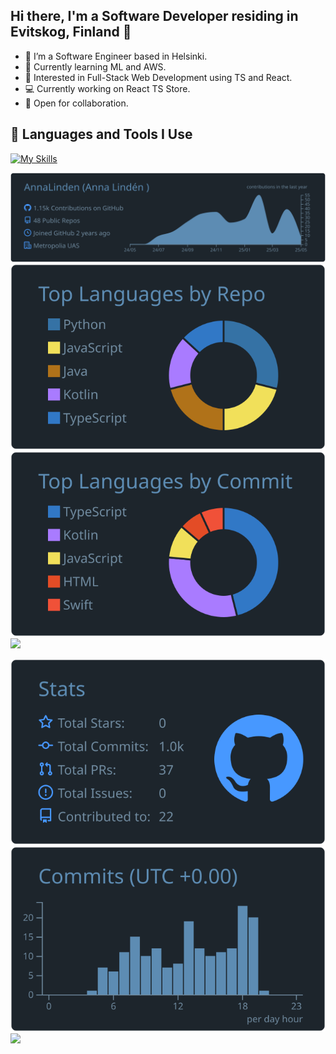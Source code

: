  ## Hi there, I'm a Software Developer residing in Evitskog, Finland 🌲

- 📖 I’m a Software Engineer based in Helsinki.
- 🌱 Currently learning ML and AWS.
- 🔧 Interested in Full-Stack Web Development using TS and React.
- 💻 Currently working on React TS Store.
- 🤝 Open for collaboration.

## 💼 Languages and Tools I Use

[![My Skills](https://skillicons.dev/icons?i=react,ts,js,jenkins,docker,js,kotlin,express,mongo,nodejs,npm,java,py,flask,html,css,mysql,postgres,hibernate,git,github,gitlab&theme=light)](https://skillicons.dev)






[![](https://raw.githubusercontent.com/AnnaLinden/AnnaLinden/master/profile-summary-card-output/city_lights/0-profile-details.svg)](https://github.com/vn7n24fzkq/github-profile-summary-cards)
[![](https://raw.githubusercontent.com/AnnaLinden/AnnaLinden/master/profile-summary-card-output/city_lights/1-repos-per-language.svg)](https://github.com/vn7n24fzkq/github-profile-summary-cards) [![](https://raw.githubusercontent.com/AnnaLinden/AnnaLinden/master/profile-summary-card-output/city_lights/2-most-commit-language.svg)](https://github.com/vn7n24fzkq/github-profile-summary-cards)
[![](https://github-profile-summary-cards.vercel.app/api/cards/most-commit-language?username=AnnaLinden&theme=city_lights)](https://github.com/vn7n24fzkq/github-profile-summary-cards)


[![](https://raw.githubusercontent.com/AnnaLinden/AnnaLinden/master/profile-summary-card-output/city_lights/3-stats.svg)](https://github.com/vn7n24fzkq/github-profile-summary-cards) [![](https://raw.githubusercontent.com/AnnaLinden/AnnaLinden/master/profile-summary-card-output/city_lights/4-productive-time.svg)](https://github.com/vn7n24fzkq/github-profile-summary-cards)
[![](http://github-profile-summary-cards.vercel.app/api/cards/productive-time?username=AnnaLinden&theme=city_lights&utcOffset=2)](https://github.com/vn7n24fzkq/github-profile-summary-cards)

